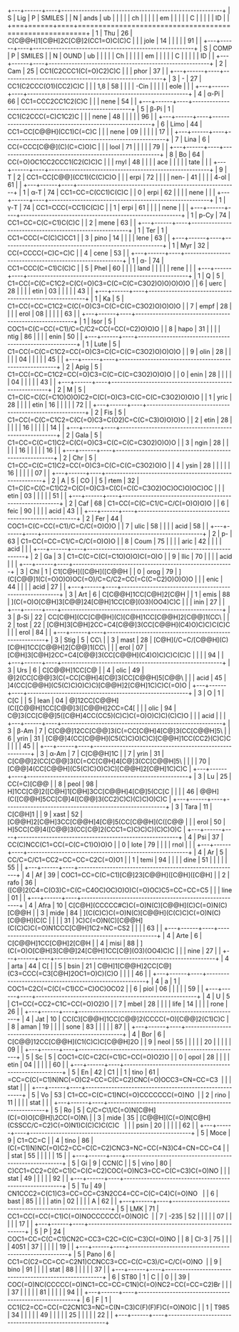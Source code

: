 +---+------+----+--------------------------------------------------------+
| S | Lig  | P  | SMILES                                                 |
| N | ands | ub |                                                        |
|   |      | ch |                                                        |
|   |      | em |                                                        |
|   |      | C  |                                                        |
|   |      | ID |                                                        |
+===+======+====+========================================================+
| 1 | Thu  | 26 | C\[C@@H\]1\[C@H\]2C\[C@\]2(CC1=O)C(C)C                 |
|   | jole | 14 |                                                        |
|   |      | 91 |                                                        |
+---+------+----+--------------------------------------------------------+
| S | COMP | P  | SMILES                                                 |
| N | OUND | ub |                                                        |
|   |      | Ch |                                                        |
|   |      | em |                                                        |
|   |      | C  |                                                        |
|   |      | ID |                                                        |
+---+------+----+--------------------------------------------------------+
| 2 | Cam  | 25 | CC1(C2CCC1(C(=O)C2)C)C                                 |
|   | phor | 37 |                                                        |
+---+------+----+--------------------------------------------------------+
| 3 | -    | 27 | CC1(C2CCC(O1)(CC2)C)C                                  |
|   |  1,8 | 58 |                                                        |
|   | -Cin |    |                                                        |
|   | eole |    |                                                        |
+---+------+----+--------------------------------------------------------+
| 4 | α-Pi | 66 | CC1=CCC2CC1C2(C)C                                      |
|   | nene | 54 |                                                        |
+---+------+----+--------------------------------------------------------+
| 5 | β-Pi | 1  | CC1(C2CCC(=C)C1C2)C                                    |
|   | nene | 48 |                                                        |
|   |      | 96 |                                                        |
+---+------+----+--------------------------------------------------------+
| 6 | Limo | 44 | CC1=CC\[C@@H\](CC1)C(=C)C                              |
|   | nene | 09 |                                                        |
|   |      | 17 |                                                        |
+---+------+----+--------------------------------------------------------+
| 7 | Lina | 6  | CC(=CCC\[C@@\](C)(C=C)O)C                              |
|   | lool | 71 |                                                        |
|   |      | 79 |                                                        |
+---+------+----+--------------------------------------------------------+
| 8 | Bo   | 64 | CC(=O)OC1CC2CCC1(C2(C)C)C                              |
|   | rnyl | 48 |                                                        |
|   | ace  |    |                                                        |
|   | tate |    |                                                        |
+---+------+----+--------------------------------------------------------+
| 9 | T    | 2  | CC1=CC\[C@@\](CC1)(C(C)C)O                             |
|   | erpi | 72 |                                                        |
|   | nen- | 41 |                                                        |
|   | 4-ol | 61 |                                                        |
+---+------+----+--------------------------------------------------------+
| 1 | α-T  | 74 | CC1=CC=C(CC1)C(C)C                                     |
| 0 | erpi | 62 |                                                        |
|   | nene |    |                                                        |
+---+------+----+--------------------------------------------------------+
| 1 | γ-T  | 74 | CC1=CCC(=CC1)C(C)C                                     |
| 1 | erpi | 61 |                                                        |
|   | nene |    |                                                        |
+---+------+----+--------------------------------------------------------+
| 1 | p-Cy | 74 | CC1=CC=C(C=C1)C(C)C                                    |
| 2 | mene | 63 |                                                        |
+---+------+----+--------------------------------------------------------+
| 1 | Ter  | 1  | CC1=CCC(=C(C)C)CC1                                     |
| 3 | pino | 14 |                                                        |
|   | lene | 63 |                                                        |
+---+------+----+--------------------------------------------------------+
| 1 | Myr  | 32 | CC(=CCCC(=C)C=C)C                                      |
| 4 | cene | 53 |                                                        |
+---+------+----+--------------------------------------------------------+
| 1 | α-   | 74 | CC1=CCC(C=C1)C(C)C                                     |
| 5 | Phel | 60 |                                                        |
|   | land |    |                                                        |
|   | rene |    |                                                        |
+---+------+----+--------------------------------------------------------+
| 1 | Q    | 5  | C1=CC(=C(C=C1C2=C(C(=O)C3=C(C=C(C=C3O2)O)O)O)O)O       |
| 6 | uerc | 28 |                                                        |
|   | etin | 03 |                                                        |
|   |      | 43 |                                                        |
+---+------+----+--------------------------------------------------------+
| 1 | Ka   | 5  | C1=CC(=CC=C1C2=C(C(=O)C3=C(C=C(C=C3O2)O)O)O)O          |
| 7 | empf | 28 |                                                        |
|   | erol | 08 |                                                        |
|   |      | 63 |                                                        |
+---+------+----+--------------------------------------------------------+
| 1 | Isor | 5  | COC1=C(C=CC(=C1)/C=C/C2=CC(=CC(=C2)O)O)O               |
| 8 | hapo | 31 |                                                        |
|   | ntig | 86 |                                                        |
|   | enin | 50 |                                                        |
+---+------+----+--------------------------------------------------------+
| 1 | Lute | 5  | C1=CC(=C(C=C1C2=CC(=O)C3=C(C=C(C=C3O2)O)O)O)O          |
| 9 | olin | 28 |                                                        |
|   |      | 04 |                                                        |
|   |      | 45 |                                                        |
+---+------+----+--------------------------------------------------------+
| 2 | Apig | 5  | C1=CC(=CC=C1C2=CC(=O)C3=C(C=C(C=C3O2)O)O)O             |
| 0 | enin | 28 |                                                        |
|   |      | 04 |                                                        |
|   |      | 43 |                                                        |
+---+------+----+--------------------------------------------------------+
| 2 | M    | 5  | C1=C(C=C(C(=C1O)O)O)C2=C(C(=O)C3=C(C=C(C=C3O2)O)O)O    |
| 1 | yric | 28 |                                                        |
|   | etin | 16 |                                                        |
|   |      | 72 |                                                        |
+---+------+----+--------------------------------------------------------+
| 2 | Fis  | 5  | C1=CC(=C(C=C1C2=C(C(=O)C3=C(O2)C=C(C=C3)O)O)O)O        |
| 2 | etin | 28 |                                                        |
|   |      | 16 |                                                        |
|   |      | 14 |                                                        |
+---+------+----+--------------------------------------------------------+
| 2 | Gala | 5  | C1=CC=C(C=C1)C2=C(C(=O)C3=C(C=C(C=C3O2)O)O)O           |
| 3 | ngin | 28 |                                                        |
|   |      | 16 |                                                        |
|   |      | 16 |                                                        |
+---+------+----+--------------------------------------------------------+
| 2 | Chr  | 5  | C1=CC=C(C=C1)C2=CC(=O)C3=C(C=C(C=C3O2)O)O              |
| 4 | ysin | 28 |                                                        |
|   |      | 16 |                                                        |
|   |      | 07 |                                                        |
+---+------+----+--------------------------------------------------------+
| 2 | A    | 5  | CO                                                     |
| 5 | rtem | 32 | C1=C(C=C(C=C1)C2=C(C(=O)C3=C(C(=C(C=C3O2)OC)OC)O)OC)OC |
|   | etin | 03 |                                                        |
|   |      | 51 |                                                        |
+---+------+----+--------------------------------------------------------+
| 2 | Caf  | 68 | C1=CC(=C(C=C1/C=C/C(=O)O)O)O                           |
| 6 | feic | 90 |                                                        |
|   | acid | 43 |                                                        |
+---+------+----+--------------------------------------------------------+
| 2 | Fer  | 44 | COC1=C(C=CC(=C1)/C=C/C(=O)O)O                          |
| 7 | ulic | 58 |                                                        |
|   | acid | 58 |                                                        |
+---+------+----+--------------------------------------------------------+
| 2 | p-   | 63 | C1=CC(=CC=C1/C=C/C(=O)O)O                              |
| 8 | Coum | 75 |                                                        |
|   | aric | 42 |                                                        |
|   | acid |    |                                                        |
+---+------+----+--------------------------------------------------------+
| 2 | Ga   | 3  | C1=C(C=C(C(=C1O)O)O)C(=O)O                             |
| 9 | llic | 70 |                                                        |
|   | acid |    |                                                        |
+---+------+----+--------------------------------------------------------+
| 3 | Chl  | 1  | C1\[C@H\](\[C@H\](\[C@@H                               |
| 0 | orog | 79 | \](C\[C@@\]1(C(=O)O)O)OC(=O)/C=C/C2=CC(=C(C=C2)O)O)O)O |
|   | enic | 44 |                                                        |
|   | acid | 27 |                                                        |
+---+------+----+--------------------------------------------------------+
| 3 | Art  | 6  | C\[C@@H\]1CC\[C@H\]2\[C@H                              |
| 1 | emis | 88 | \](C(=O)O\[C@H\]3\[C@@\]24\[C@H\]1CC\[C@\](O3)(OO4)C)C |
|   | inin | 27 |                                                        |
+---+------+----+--------------------------------------------------------+
| 3 | β-Si | 22 | CC\[C@H\](CC\[C@@H\](C)\[C@H\]1CC\[C@@H\]2\[C@@\]1(CC\ |
| 2 | tost | 22 | [C@H\]3\[C@H\]2CC=C4\[C@@\]3(CC\[C@@H\](C4)O)C)C)C(C)C |
|   | erol | 84 |                                                        |
+---+------+----+--------------------------------------------------------+
| 3 | Stig | 5  | CC\                                                    |
| 3 | mast | 28 | [C@H\](/C=C/\[C@@H\](C)\[C@H\]1CC\[C@@H\]2\[C@@\]1(CC\ |
|   | erol | 07 | [C@H\]3\[C@H\]2CC=C4\[C@@\]3(CC\[C@@H\](C4)O)C)C)C(C)C |
|   |      | 94 |                                                        |
+---+------+----+--------------------------------------------------------+
| 3 | Urs  | 6  | C\[C@@H\]1CC\[C@                                       |
| 4 | olic | 49 | @\]2(CC\[C@@\]3(C(=CC\[C@H\]4\[C@\]3(CC\[C@@H\]5\[C@@\ |
|   | acid | 45 | ]4(CC\[C@@H\](C5(C)C)O)C)C)\[C@@H\]2\[C@H\]1C)C)C(=O)O |
+---+------+----+--------------------------------------------------------+
| 3 | O    | 1  | C\[C                                                   |
| 5 | lean | 04 | @\]12CC\[C@@H\](C(\[C@@H\]1CC\[C@@\]3(\[C@@H\]2CC=C4\[ |
|   | olic | 94 | C@\]3(CC\[C@@\]5(\[C@H\]4CC(CC5)(C)C)C(=O)O)C)C)(C)C)O |
|   | acid |    |                                                        |
+---+------+----+--------------------------------------------------------+
| 3 | β-Am | 7  | C\[C@@\]12CC\[C@@\]3(C(=CC\[C@H\]4\[C@\]3(CC\[C@@H\]5\ |
| 6 | yrin | 31 | [C@@\]4(CC\[C@@H\](C5(C)C)O)C)C)\[C@@H\]1CC(CC2)(C)C)C |
|   |      | 45 |                                                        |
+---+------+----+--------------------------------------------------------+
| 3 | α-Am | 7  | C\[C@@H\]1C                                            |
| 7 | yrin | 31 | C\[C@@\]2(CC\[C@@\]3(C(=CC\[C@H\]4\[C@\]3(CC\[C@@H\]5\ |
|   |      | 70 | [C@@\]4(CC\[C@@H\](C5(C)C)O)C)C)\[C@@H\]2\[C@H\]1C)C)C |
+---+------+----+--------------------------------------------------------+
| 3 | Lu   | 25 | CC(=C)\[C@@                                            |
| 8 | peol | 98 | H\]1CC\[C@\]2(\[C@H\]1\[C@H\]3CC\[C@@H\]4\[C@\]5(CC\[C |
|   |      | 46 | @@H\](C(\[C@@H\]5CC\[C@\]4(\[C@@\]3(CC2)C)C)(C)C)O)C)C |
+---+------+----+--------------------------------------------------------+
| 3 | Tara | 11 | C\[C@H\]1                                              |
| 9 | xast | 52 | \[C@@H\]2\[C@H\]3CC\[C@@H\]4\[C@\]5(CC\[C@@H\](C(\[C@@ |
|   | erol | 50 | H\]5CC\[C@\]4(\[C@@\]3(CC\[C@\]2(CCC1=C)C)C)C)(C)C)O)C |
+---+------+----+--------------------------------------------------------+
| 4 | Psi  | 37 | CC(C)NCC(C1=CC(=C(C=C1)O)O)O                           |
| 0 | lote | 79 |                                                        |
|   | rnol |    |                                                        |
+---+------+----+--------------------------------------------------------+
| 4 | Ar   | 5  | CC/C=C/C1=CC2=CC=CC=C2C(=O)O1                          |
| 1 | temi | 94 |                                                        |
|   | dine | 51 |                                                        |
|   |      | 55 |                                                        |
+---+------+----+--------------------------------------------------------+
| 4 | Af   | 39 | COC1=CC=C(C=C1)\[C@\]23\[C@@H\](\[C@H\](\[C@H\]        |
| 2 | rafo | 36 | (\[C@\]2(C4=C(O3)C=C(C=C4OC)OC)O)O)C(=O)OC)C5=CC=CC=C5 |
|   | line | 01 |                                                        |
+---+------+----+--------------------------------------------------------+
| 4 | Afra | 10 | C\[C@H\](CCCCC#C)C(=O)N(C)\[C@@H\](C)C(=O)N(C)\[C@@H   |
| 3 | mide | 84 | \](C(C)C)C(=O)N(C)\[C@@H\](C(C)C)C(=O)N(C)\[C@@H\](C(C |
|   |      | 31 | )C)C(=O)N(C)\[C@@H\](C(C)C)C(=O)N1CCC\[C@H\]1C2=NC=CS2 |
|   |      | 63 |                                                        |
+---+------+----+--------------------------------------------------------+
| 4 | Arte | 6  | C\[C@@H\]1CC\[C@H\]2\[C@H                              |
| 4 | misi | 88 | \](C(=O)O\[C@H\]3\[C@@\]24\[C@H\]1CC\[C@\](O3)(OO4)C)C |
|   | nine | 27 |                                                        |
+---+------+----+--------------------------------------------------------+
| 4 | arta | 44 | C\[                                                    |
| 5 | bsin | 21 | C@H\]1\[C@@H\]2CC\[C@\](C3=CCC(=C3\[C@H\]2OC1=O)C)(C)O |
|   |      | 46 |                                                        |
+---+------+----+--------------------------------------------------------+
| 4 | a    | 1  | COC1=C2C(=C(C(=C1)CC=C)OC)OCO2                         |
| 6 | piol | 06 |                                                        |
|   |      | 59 |                                                        |
+---+------+----+--------------------------------------------------------+
| 4 | U    | 5  | C1=CC(=CC2=C1C=CC(=O)O2)O                              |
| 7 | mbel | 28 |                                                        |
|   | life | 14 |                                                        |
|   | rone | 26 |                                                        |
+---+------+----+--------------------------------------------------------+
| 4 | Jat  | 10 | CC(C)\[C@@H\]1CC\[C@@\]2(CCCC(=O)\[C@@\]2(C1)C)C       |
| 8 | aman | 19 |                                                        |
|   | sone | 83 |                                                        |
|   |      | 87 |                                                        |
+---+------+----+--------------------------------------------------------+
| 4 | Bor  | 6  | C\[C@@\]12CC\[C@@H\](C1(C)C)C\[C@@H\]2O                |
| 9 | neol | 55 |                                                        |
|   |      | 20 |                                                        |
|   |      | 09 |                                                        |
+---+------+----+--------------------------------------------------------+
| 5 | Sc   | 5  | COC1=C(C=C2C(=C1)C=CC(=O)O2)O                          |
| 0 | opol | 28 |                                                        |
|   | etin | 04 |                                                        |
|   |      | 60 |                                                        |
+---+------+----+--------------------------------------------------------+
| 5 | En   | 42 | C1                                                     |
| 1 | tino | 61 | =CC=C(C(=C1)N)NC(=O)C2=CC=C(C=C2)CNC(=O)OCC3=CN=CC=C3  |
|   | stat |    |                                                        |
+---+------+----+--------------------------------------------------------+
| 5 | Vo   | 53 | C1=CC=C(C=C1)NC(=O)CCCCCCC(=O)NO                       |
| 2 | rino | 11 |                                                        |
|   | stat |    |                                                        |
+---+------+----+--------------------------------------------------------+
| 5 | Ro   | 5  | C/C=C\\1/C(=O)N\[C@H\](C(=O)O\[C@H\]\\2CC(=O)N\        |
| 3 | mide | 35 | [C@@H\](C(=O)N\[C@H\](CSSCC/C=C2)C(=O)N1)C(C)C)C(C)C   |
|   | psin | 20 |                                                        |
|   |      | 62 |                                                        |
+---+------+----+--------------------------------------------------------+
| 5 | Moce | 9  | C1=CC=C                                                |
| 4 | tino | 86 | (C(=C1)N)NC(=O)C2=CC=C(C=C2)CNC3=NC=CC(=N3)C4=CN=CC=C4 |
|   | stat | 55 |                                                        |
|   |      | 15 |                                                        |
+---+------+----+--------------------------------------------------------+
| 5 | Gi   | 9  | CCN(C                                                  |
| 5 | vino | 80 | C)CC1=CC2=C(C=C1)C=C(C=C2)COC(=O)NC3=CC=C(C=C3)C(=O)NO |
|   | stat | 49 |                                                        |
|   |      | 92 |                                                        |
+---+------+----+--------------------------------------------------------+
| 5 | Tu   | 49 | CN1CCC2=C(C1)C3=CC=CC=C3N2CC4=CC=C(C=C4)C(=O)NO        |
| 6 | bast | 85 |                                                        |
|   | atin | 02 |                                                        |
|   | A    | 62 |                                                        |
+---+------+----+--------------------------------------------------------+
| 5 | LMK  | 71 | CC1=CC(=CC(=C1)C(=O)NOCCCCCC(=O)NO)C                   |
| 7 | -235 | 52 |                                                        |
|   |      | 07 |                                                        |
|   |      | 17 |                                                        |
+---+------+----+--------------------------------------------------------+
| 5 | P    | 24 | COC1=CC=C(C=C1)CN2C=CC3=C2C=C(C=C3)C(=O)NO             |
| 8 | CI-3 | 75 |                                                        |
|   | 4051 | 37 |                                                        |
|   |      | 19 |                                                        |
+---+------+----+--------------------------------------------------------+
| 5 | Pano | 6  | CC1=C(C2=CC=CC=C2N1)CCNCC3=CC=C(C=C3)/C=C/C(=O)NO      |
| 9 | bino | 91 |                                                        |
|   | stat | 88 |                                                        |
|   |      | 37 |                                                        |
+---+------+----+--------------------------------------------------------+
| 6 | ST80 | 1  | C                                                      |
| 0 |      | 39 | COC(=O)NC(CCCCC(=O)NC1=CC=CC=C1N)C(=O)NC2=CC(=CC=C2)Br |
|   |      | 37 |                                                        |
|   |      | 81 |                                                        |
|   |      | 94 |                                                        |
+---+------+----+--------------------------------------------------------+
| 6 | F    | 1  | CC1(C2=CC=CC(=C2CN1C3=NC=C(N=C3)C(F)(F)F)C(=O)NO)C     |
| 1 | T985 | 34 |                                                        |
|   |      | 49 |                                                        |
|   |      | 25 |                                                        |
|   |      | 22 |                                                        |
+---+------+----+--------------------------------------------------------+
